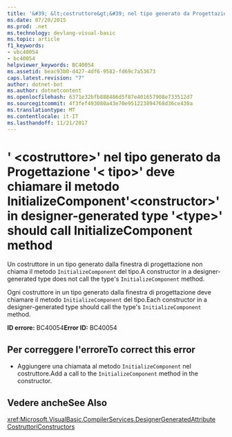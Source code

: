 ```yaml
---
title: '&#39; &lt;costruttore&gt;&#39; nel tipo generato da Progettazione &#39;&lt; tipo&gt;&#39; deve chiamare il metodo InitializeComponent'
ms.date: 07/20/2015
ms.prod: .net
ms.technology: devlang-visual-basic
ms.topic: article
f1_keywords:
- vbc40054
- bc40054
helpviewer_keywords: BC40054
ms.assetid: beac93b0-d427-4df6-9582-fd69c7a53673
caps.latest.revision: "7"
author: dotnet-bot
ms.author: dotnetcontent
ms.openlocfilehash: 6371e32bfb888486d5f87e401657908e733512d7
ms.sourcegitcommit: 4f3fef493080a43e70e951223894768d36ce430a
ms.translationtype: MT
ms.contentlocale: it-IT
ms.lasthandoff: 11/21/2017
---
```

# <a name="39ltconstructorgt39-in-designer-generated-type-39lttypegt39-should-call-initializecomponent-method"></a><span data-ttu-id="bc488-102">&#39; &lt;costruttore&gt;&#39; nel tipo generato da Progettazione &#39;&lt; tipo&gt;&#39; deve chiamare il metodo InitializeComponent</span><span class="sxs-lookup"><span data-stu-id="bc488-102">&#39;&lt;constructor&gt;&#39; in designer-generated type &#39;&lt;type&gt;&#39; should call InitializeComponent method</span></span>
<span data-ttu-id="bc488-103">Un costruttore in un tipo generato dalla finestra di progettazione non chiama il metodo `InitializeComponent` del tipo.</span><span class="sxs-lookup"><span data-stu-id="bc488-103">A constructor in a designer-generated type does not call the type's `InitializeComponent` method.</span></span>  
  
 <span data-ttu-id="bc488-104">Ogni costruttore in un tipo generato dalla finestra di progettazione deve chiamare il metodo `InitializeComponent` del tipo.</span><span class="sxs-lookup"><span data-stu-id="bc488-104">Each constructor in a designer-generated type should call the type's `InitializeComponent` method.</span></span>  
  
 <span data-ttu-id="bc488-105">**ID errore:** BC40054</span><span class="sxs-lookup"><span data-stu-id="bc488-105">**Error ID:** BC40054</span></span>  
  
## <a name="to-correct-this-error"></a><span data-ttu-id="bc488-106">Per correggere l'errore</span><span class="sxs-lookup"><span data-stu-id="bc488-106">To correct this error</span></span>  
  
-   <span data-ttu-id="bc488-107">Aggiungere una chiamata al metodo `InitializeComponent` nel costruttore.</span><span class="sxs-lookup"><span data-stu-id="bc488-107">Add a call to the `InitializeComponent` method in the constructor.</span></span>  
  
## <a name="see-also"></a><span data-ttu-id="bc488-108">Vedere anche</span><span class="sxs-lookup"><span data-stu-id="bc488-108">See Also</span></span>  
 <xref:Microsoft.VisualBasic.CompilerServices.DesignerGeneratedAttribute>  
 [<span data-ttu-id="bc488-109">Costruttori</span><span class="sxs-lookup"><span data-stu-id="bc488-109">Constructors</span></span>](~/docs/visual-basic/programming-guide/concepts/object-oriented-programming.md#constructors)
